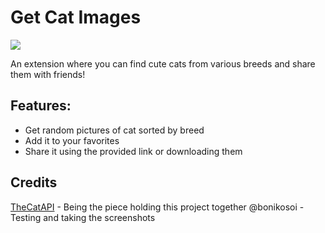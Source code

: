 # Get Cat Images

![](/image.png)

An extension where you can find cute cats from various breeds and share them with friends!

## Features:

- Get random pictures of cat sorted by breed
- Add it to your favorites
- Share it using the provided link or downloading them

## Credits

[TheCatAPI](https://thecatapi.com/) - Being the piece holding this project together
@bonikosoi - Testing and taking the screenshots
